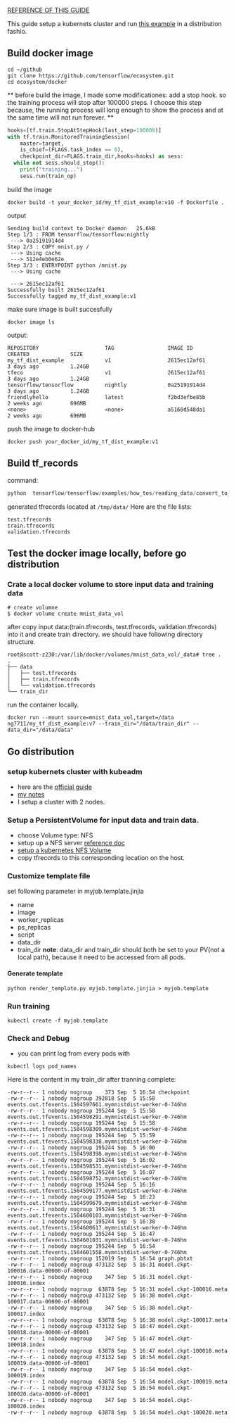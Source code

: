 [REFERENCE OF THIS GUIDE](https://github.com/tensorflow/ecosystem)

This guide setup  a kubernets cluster and run [this example](https://github.com/tensorflow/ecosystem/tree/master/kubernetes) in a distribution fashio.

## Build docker image
```shell
cd ~/github
git clone https://github.com/tensorflow/ecosystem.git
cd ecosystem/docker
```
**
before build the image, I made some modificationes:
add a stop hook. so the training process will stop after 100000 steps.
I choose this step because, the running process will long enough to show the process and
at the same time will not run forever.
**
```python
hooks=[tf.train.StopAtStepHook(last_step=100000)]
with tf.train.MonitoredTrainingSession(
    master=target,
    is_chief=(FLAGS.task_index == 0),
    checkpoint_dir=FLAGS.train_dir,hooks=hooks) as sess:
  while not sess.should_stop():
    print("training...")
    sess.run(train_op)
```
build the image
```shell
docker build -t your_docker_id/my_tf_dist_example:v10 -f Dockerfile .
```
output
```
Sending build context to Docker daemon   25.6kB
Step 1/3 : FROM tensorflow/tensorflow:nightly
 ---> 0a25191914d4
Step 2/3 : COPY mnist.py /
 ---> Using cache
 ---> 512e4eb0e62e
Step 3/3 : ENTRYPOINT python /mnist.py
 ---> Using cache

 ---> 2615ec12af61
Successfully built 2615ec12af61
Successfully tagged my_tf_dist_example:v1
```
make sure image is built succesfully
```shell
docker image ls
```
output:
```shell
REPOSITORY                     TAG                 IMAGE ID            CREATED             SIZE
my_tf_dist_example             v1                  2615ec12af61        3 days ago          1.24GB
tfeco                          v1                  2615ec12af61        3 days ago          1.24GB
tensorflow/tensorflow          nightly             0a25191914d4        3 days ago          1.24GB
friendlyhello                  latest              f2bd3efbe85b        2 weeks ago         696MB
<none>                         <none>              a5160d548da1        2 weeks ago         696MB
```
push the image to docker-hub
```shell
docker push your_docker_id/my_tf_dist_example:v1
```

## Build tf_records
command:
```python
python  tensorflow/tensorflow/examples/how_tos/reading_data/convert_to_records.py\
```
generated tfrecords located at `/tmp/data/`
Here are the file lists:
```
test.tfrecords
train.tfrecords
validation.tfrecords
```

## Test the docker image locally, before go distribution

### Crate a local docker volume to store input data and training data
```shell
# create volumne
$ docker volume create mnist_data_vol
```
after copy input data:(train.tfrecords, test.tfrecords, validation.tfrecords) into it and create train directory.
we should have following directory structure.
```
root@scott-z230:/var/lib/docker/volumes/mnist_data_vol/_data# tree .
.
├── data
│   ├── test.tfrecords
│   ├── train.tfrecords
│   └── validation.tfrecords
└── train_dir
```
run the container locally.
```shell
docker run --mount source=mnist_data_vol,target=/data ng7711/my_tf_dist_example:v7 --train_dir="/data/train_dir" --data_dir="/data/data"
```

## Go distribution

### setup kubernets cluster with kubeadm
* here are the [official guide](https://kubernetes.io/docs/setup/independent/install-kubeadm/)
* [my notes](https://github.com/scotthuang1989/tools_study/tree/master/kubernetes)
* I setup a cluster with 2 nodes.

### Setup a PersistentVolume for input data and train data.

* choose Volume type: NFS
* setup up a NFS server [reference doc](http://blog.csdn.net/scotthuang1989/article/details/77839772)
* [setup a kubernetes NFS Volume](https://github.com/scotthuang1989/tools_study/tree/master/kubernetes/nfspv)
* copy tfrecords to this corresponding location on the host.


### Customize template file

set following parameter in myjob.template.jinjia

* name
* image
* worker_replicas
* ps_replicas
* script
* data_dir
* train_dir
**note**: data_dir and train_dir should both be set to your PV(not a local path), because it need to be accessed from all pods.

#### Generate template
```shell
python render_template.py myjob.template.jinjia > myjob.template
```

### Run training

```shell
kubectl create -f myjob.template
```

### Check and Debug

* you can print log from every pods with

```
kubectl logs pod_names
```

Here is the content in my train_dir after tranning complete:
```shell
-rw-r--r-- 1 nobody nogroup    373 Sep  5 16:54 checkpoint
-rw-r--r-- 1 nobody nogroup 392818 Sep  5 15:58 events.out.tfevents.1504597661.mymnistdist-worker-0-746hm
-rw-r--r-- 1 nobody nogroup 195244 Sep  5 15:58 events.out.tfevents.1504598291.mymnistdist-worker-0-746hm
-rw-r--r-- 1 nobody nogroup 195244 Sep  5 15:58 events.out.tfevents.1504598309.mymnistdist-worker-0-746hm
-rw-r--r-- 1 nobody nogroup 195244 Sep  5 15:59 events.out.tfevents.1504598338.mymnistdist-worker-0-746hm
-rw-r--r-- 1 nobody nogroup 195244 Sep  5 16:00 events.out.tfevents.1504598398.mymnistdist-worker-0-746hm
-rw-r--r-- 1 nobody nogroup 195244 Sep  5 16:02 events.out.tfevents.1504598531.mymnistdist-worker-0-746hm
-rw-r--r-- 1 nobody nogroup 195244 Sep  5 16:07 events.out.tfevents.1504598752.mymnistdist-worker-0-746hm
-rw-r--r-- 1 nobody nogroup 195244 Sep  5 16:16 events.out.tfevents.1504599177.mymnistdist-worker-0-746hm
-rw-r--r-- 1 nobody nogroup 195244 Sep  5 16:23 events.out.tfevents.1504599679.mymnistdist-worker-0-746hm
-rw-r--r-- 1 nobody nogroup 195244 Sep  5 16:31 events.out.tfevents.1504600103.mymnistdist-worker-0-746hm
-rw-r--r-- 1 nobody nogroup 195244 Sep  5 16:38 events.out.tfevents.1504600617.mymnistdist-worker-0-746hm
-rw-r--r-- 1 nobody nogroup 195244 Sep  5 16:47 events.out.tfevents.1504601031.mymnistdist-worker-0-746hm
-rw-r--r-- 1 nobody nogroup 195244 Sep  5 16:54 events.out.tfevents.1504601558.mymnistdist-worker-0-746hm
-rw-r--r-- 1 nobody nogroup 152019 Sep  5 16:54 graph.pbtxt
-rw-r--r-- 1 nobody nogroup 473132 Sep  5 16:31 model.ckpt-100016.data-00000-of-00001
-rw-r--r-- 1 nobody nogroup    347 Sep  5 16:31 model.ckpt-100016.index
-rw-r--r-- 1 nobody nogroup  63878 Sep  5 16:31 model.ckpt-100016.meta
-rw-r--r-- 1 nobody nogroup 473132 Sep  5 16:38 model.ckpt-100017.data-00000-of-00001
-rw-r--r-- 1 nobody nogroup    347 Sep  5 16:38 model.ckpt-100017.index
-rw-r--r-- 1 nobody nogroup  63878 Sep  5 16:38 model.ckpt-100017.meta
-rw-r--r-- 1 nobody nogroup 473132 Sep  5 16:47 model.ckpt-100018.data-00000-of-00001
-rw-r--r-- 1 nobody nogroup    347 Sep  5 16:47 model.ckpt-100018.index
-rw-r--r-- 1 nobody nogroup  63878 Sep  5 16:47 model.ckpt-100018.meta
-rw-r--r-- 1 nobody nogroup 473132 Sep  5 16:54 model.ckpt-100019.data-00000-of-00001
-rw-r--r-- 1 nobody nogroup    347 Sep  5 16:54 model.ckpt-100019.index
-rw-r--r-- 1 nobody nogroup  63878 Sep  5 16:54 model.ckpt-100019.meta
-rw-r--r-- 1 nobody nogroup 473132 Sep  5 16:54 model.ckpt-100020.data-00000-of-00001
-rw-r--r-- 1 nobody nogroup    347 Sep  5 16:54 model.ckpt-100020.index
-rw-r--r-- 1 nobody nogroup  63878 Sep  5 16:54 model.ckpt-100020.meta
```
